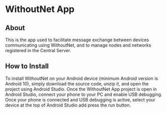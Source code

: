 # WithoutNet App

## About
This is the app used to facilitate message exchange between devices communicating using WithoutNet, and to manage nodes and networks registered in the Central Server.

## How to Install
To install WithoutNet on your Android device (minimum Android version is Android 10), simply download the source code, unzip it, and open the project using Android Studio.
Once the WithoutNet App project is open in Android Studio, connect your phone to your PC and enable USB debugging. Once your phone is connected and USB debugging is active, select your device at the top of Android Studio add press the run button.
